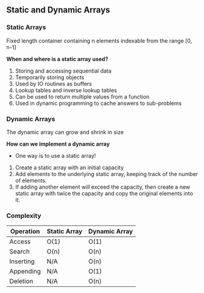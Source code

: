 ## Static and Dynamic Arrays
### Static Arrays
Fixed length container containing n elements indexable from the range [0, n-1]

**When and where is a static array used?**
1. Storing and accessing sequential data
2. Temporarily storing objects
3. Used by IO routines as buffers
4. Lookup tables and inverse lookup tables
5. Can be used to return multiple values from a function
6. Used in dynamic programming to cache answers to sub-problems

### Dynamic Arrays
The dynamic array can grow and shrink in size

**How can we implement a dynamic array**
- One way is to use a static array!
1. Create a static array with an initial capacity
2. Add elements to the underlying static array, keeping track of the number of elements.
3. If adding another element will exceed the capacity, then create a new static array with twice the capacity and copy the original elements into it.

### Complexity
| Operation | Static Array | Dynamic Array |
|-----------|--------------|---------------|
| Access    | O(1)         | O(1)          |
| Search    | O(n)         | O(n)          |
| Inserting | N/A          | O(n)          |
| Appending | N/A          | O(1)          |
| Deletion  | N/A          | O(n)          |



